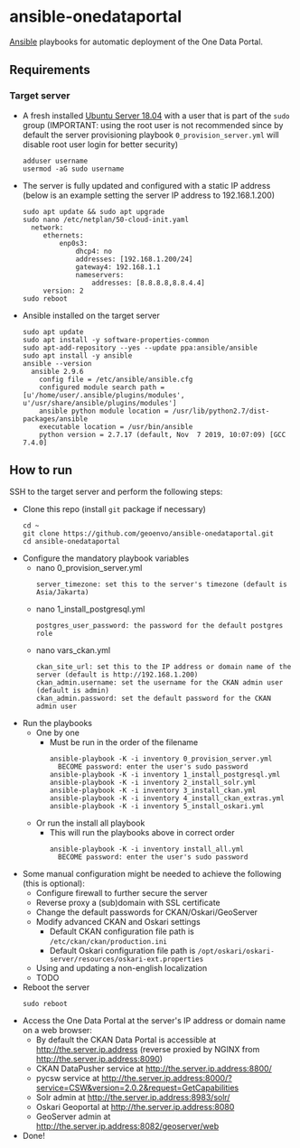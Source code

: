 # ansible-onedataportal
[Ansible](https://docs.ansible.com) playbooks for automatic deployment of the One Data Portal.

## Requirements
### Target server
* A fresh installed [Ubuntu Server 18.04](https://ubuntu.com/download/server) with a user that is part of the `sudo` group (IMPORTANT: using the root user is not recommended since by default the server provisioning playbook `0_provision_server.yml` will disable root user login for better security)
  ```
  adduser username
  usermod -aG sudo username
  ```
* The server is fully updated and configured with a static IP address (below is an example setting the server IP address to 192.168.1.200)
  ```
  sudo apt update && sudo apt upgrade
  sudo nano /etc/netplan/50-cloud-init.yaml
    network:
       ethernets:
           enp0s3:
               dhcp4: no
               addresses: [192.168.1.200/24]
               gateway4: 192.168.1.1
               nameservers:
                   addresses: [8.8.8.8,8.8.4.4]
       version: 2
  sudo reboot
  ```
* Ansible installed on the target server
  ```
  sudo apt update
  sudo apt install -y software-properties-common
  sudo apt-add-repository --yes --update ppa:ansible/ansible
  sudo apt install -y ansible
  ansible --version
    ansible 2.9.6
      config file = /etc/ansible/ansible.cfg
      configured module search path = [u'/home/user/.ansible/plugins/modules', u'/usr/share/ansible/plugins/modules']
      ansible python module location = /usr/lib/python2.7/dist-packages/ansible
      executable location = /usr/bin/ansible
      python version = 2.7.17 (default, Nov  7 2019, 10:07:09) [GCC 7.4.0]
  ```
  
## How to run
SSH to the target server and perform the following steps:
* Clone this repo (install `git` package if necessary)
  ```
  cd ~
  git clone https://github.com/geoenvo/ansible-onedataportal.git
  cd ansible-onedataportal
  ```
* Configure the mandatory playbook variables
    * nano 0_provision_server.yml
      ```
      server_timezone: set this to the server's timezone (default is Asia/Jakarta)
      ```
    * nano 1_install_postgresql.yml
      ```
      postgres_user_password: the password for the default postgres role
      ```
    * nano vars_ckan.yml
      ```
      ckan_site_url: set this to the IP address or domain name of the server (default is http://192.168.1.200)
      ckan_admin.username: set the username for the CKAN admin user (default is admin)
      ckan_admin.password: set the default password for the CKAN admin user
      ```
* Run the playbooks
    * One by one
        * Must be run in the order of the filename
          ```
          ansible-playbook -K -i inventory 0_provision_server.yml
            BECOME password: enter the user's sudo password
          ansible-playbook -K -i inventory 1_install_postgresql.yml
          ansible-playbook -K -i inventory 2_install_solr.yml
          ansible-playbook -K -i inventory 3_install_ckan.yml
          ansible-playbook -K -i inventory 4_install_ckan_extras.yml
          ansible-playbook -K -i inventory 5_install_oskari.yml
          ```
    * Or run the install all playbook
        * This will run the playbooks above in correct order
          ```
          ansible-playbook -K -i inventory install_all.yml
            BECOME password: enter the user's sudo password
          ```
* Some manual configuration might be needed to achieve the following (this is optional):
  * Configure firewall to further secure the server
  * Reverse proxy a (sub)domain with SSL certificate
  * Change the default passwords for CKAN/Oskari/GeoServer
  * Modify advanced CKAN and Oskari settings
      * Default CKAN configuration file path is `/etc/ckan/ckan/production.ini`
      * Default Oskari configuration file path is `/opt/oskari/oskari-server/resources/oskari-ext.properties`
  * Using and updating a non-english localization
  * TODO
* Reboot the server
  ```
  sudo reboot
  ```
* Access the One Data Portal at the server's IP address or domain name on a web browser:
  * By default the CKAN Data Portal is accessible at http://the.server.ip.address (reverse proxied by NGINX from http://the.server.ip.address:8090)
  * CKAN DataPusher service at http://the.server.ip.address:8800/
  * pycsw service at http://the.server.ip.address:8000/?service=CSW&version=2.0.2&request=GetCapabilities
  * Solr admin at http://the.server.ip.address:8983/solr/
  * Oskari Geoportal at http://the.server.ip.address:8080
  * GeoServer admin at http://the.server.ip.address:8082/geoserver/web
* Done!
